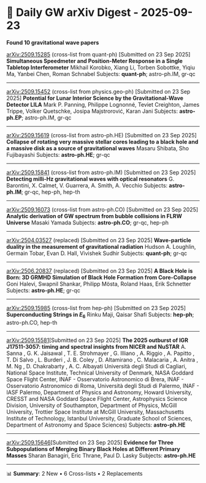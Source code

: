 # 📡 Daily GW arXiv Digest - 2025-09-23
**Found 10 gravitational wave papers**

[arXiv:2509.15285](https://arxiv.org/abs/2509.15285) (cross-list from quant-ph) [Submitted on 23 Sep 2025]
**Simultaneous Speedmeter and Position-Meter Response in a Single Tabletop Interferometer**
Mikhail Korobko, Xiang Li, Torben Sobottke, Yiqiu Ma, Yanbei Chen, Roman Schnabel
Subjects: **quant-ph**; astro-ph.IM, gr-qc

---

[arXiv:2509.15452](https://arxiv.org/abs/2509.15452) (cross-list from physics.geo-ph) [Submitted on 23 Sep 2025]
**Potential for Lunar Interior Science by the Gravitational-Wave Detector LILA**
Mark P. Panning, Philippe Lognonné, Teviet Creighton, James Trippe, Volker Quetschke, Josipa Majstrorović, Karan Jani
Subjects: **astro-ph.EP**; astro-ph.IM, gr-qc

---

[arXiv:2509.15619](https://arxiv.org/abs/2509.15619) (cross-list from astro-ph.HE) [Submitted on 23 Sep 2025]
**Collapse of rotating very massive stellar cores leading to a black hole and a massive disk as a source of gravitational waves**
Masaru Shibata, Sho Fujibayashi
Subjects: **astro-ph.HE**; gr-qc

---

[arXiv:2509.15841](https://arxiv.org/abs/2509.15841) (cross-list from astro-ph.IM) [Submitted on 23 Sep 2025]
**Detecting milli-Hz gravitational waves with optical resonators**
G. Barontini, X. Calmet, V. Guarrera, A. Smith, A. Vecchio
Subjects: **astro-ph.IM**; gr-qc, hep-ph, hep-th

---

[arXiv:2509.16073](https://arxiv.org/abs/2509.16073) (cross-list from astro-ph.CO) [Submitted on 23 Sep 2025]
**Analytic derivation of GW spectrum from bubble collisions in FLRW Universe**
Masaki Yamada
Subjects: **astro-ph.CO**; gr-qc, hep-ph

---

[arXiv:2504.03527](https://arxiv.org/abs/2504.03527) (replaced) [Submitted on 23 Sep 2025]
**Wave-particle duality in the measurement of gravitational radiation**
Hudson A. Loughlin, Germain Tobar, Evan D. Hall, Vivishek Sudhir
Subjects: **quant-ph**; gr-qc

---

[arXiv:2506.20837](https://arxiv.org/abs/2506.20837) (replaced) [Submitted on 23 Sep 2025]
**A Black Hole is Born: 3D GRMHD Simulation of Black Hole Formation from Core-Collapse**
Goni Halevi, Swapnil Shankar, Philipp Mösta, Roland Haas, Erik Schnetter
Subjects: **astro-ph.HE**; gr-qc

---

[arXiv:2509.15985](https://arxiv.org/abs/2509.15985) (cross-list from hep-ph) [Submitted on 23 Sep 2025]
**Superconducting Strings in $E_6$**
Rinku Maji, Qaisar Shafi
Subjects: **hep-ph**; astro-ph.CO, hep-th

---

[arXiv:2509.15581](https://arxiv.org/abs/2509.15581)[Submitted on 23 Sep 2025]
**The 2025 outburst of IGR J17511-3057: timing and spectral insights from NICER and NuSTAR**
A. Sanna , G. K. Jaisawal , T. E. Strohmayer , G. Illiano , A. Riggio , A. Papitto , T. Di Salvo , L. Burderi , J. B. Coley , D. Altamirano , C. Malacaria , A. Anitra , M. Ng , D. Chakrabarty , A. C. Albayati Università degli Studi di Cagliari, National Space Institute, Technical University of Denmark, NASA Goddard Space Flight Center, INAF - Osservatorio Astronomico di Brera, INAF - Osservatorio Astronomico di Roma, Università degli Studi di Palermo, INAF - IASF Palermo, Department of Physics and Astronomy, Howard University, CRESST and NASA Goddard Space Flight Center, Astrophysics Science Division, University of Southampton, Department of Physics, McGill University, Trottier Space Institute at McGill University, Massachusetts Institute of Technology, Istanbul University, Graduate School of Sciences, Department of Astronomy and Space Sciences)
Subjects: **astro-ph.HE**

---

[arXiv:2509.15646](https://arxiv.org/abs/2509.15646)[Submitted on 23 Sep 2025]
**Evidence for Three Subpopulations of Merging Binary Black Holes at Different Primary Masses**
Sharan Banagiri, Eric Thrane, Paul D. Lasky
Subjects: **astro-ph.HE**

---

📊 **Summary**: 2 New • 6 Cross-lists • 2 Replacements